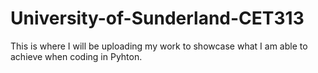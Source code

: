 # University-of-Sunderland-CET313
This is where I will be uploading my work to showcase what I am able to achieve when coding in Pyhton.
